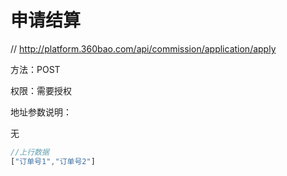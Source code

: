 # 申请结算

// http://platform.360bao.com/api/commission/application/apply

方法：POST

权限：需要授权

地址参数说明：

无

```javascript
//上行数据
["订单号1","订单号2"]
```

